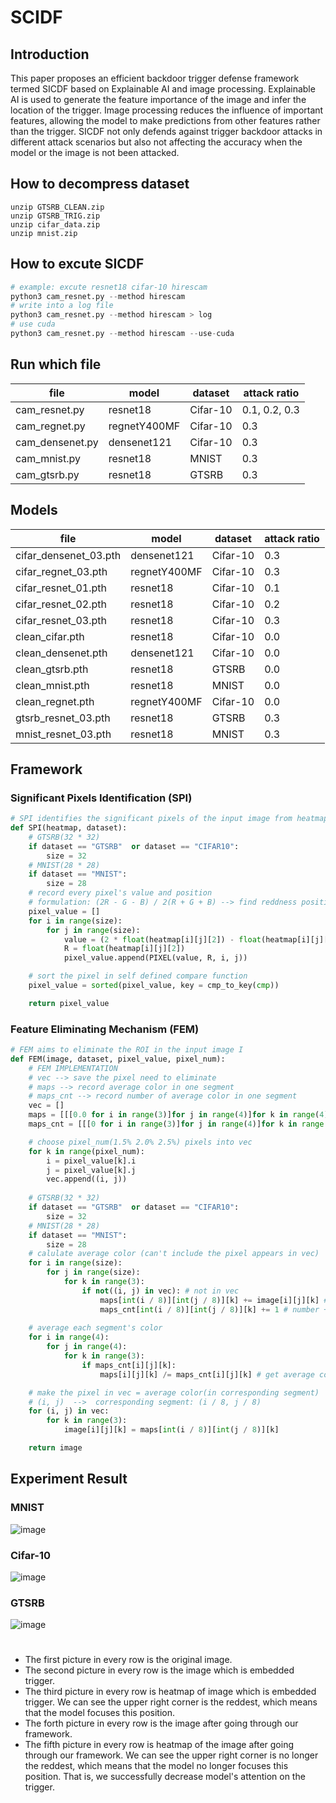 # SCIDF

## Introduction
This paper proposes an efficient backdoor trigger defense
framework termed SICDF based on Explainable AI and image
processing. Explainable AI is used to generate the feature
importance of the image and infer the location of the trigger.
Image processing reduces the influence of important features,
allowing the model to make predictions from other features
rather than the trigger. SICDF not only defends against trigger
backdoor attacks in different attack scenarios but also not
affecting the accuracy when the model or the image is not
been attacked.

## How to decompress dataset
```
unzip GTSRB_CLEAN.zip  
unzip GTSRB_TRIG.zip
unzip cifar_data.zip
unzip mnist.zip
```

## How to excute SICDF
```python
# example: excute resnet18 cifar-10 hirescam 
python3 cam_resnet.py --method hirescam 
# write into a log file 
python3 cam_resnet.py --method hirescam > log
# use cuda
python3 cam_resnet.py --method hirescam --use-cuda
```

## Run which file
| file            | model        | dataset  | attack ratio  | 
|-----------------|--------------|----------|---------------|
| cam_resnet.py   | resnet18     | Cifar-10 | 0.1, 0.2, 0.3 |
| cam_regnet.py   | regnetY400MF | Cifar-10 | 0.3           |
| cam_densenet.py | densenet121  | Cifar-10 | 0.3           |
| cam_mnist.py    | resnet18     | MNIST    | 0.3           |
| cam_gtsrb.py    | resnet18     | GTSRB    | 0.3           |

## Models

| file                  | model        | dataset  | attack ratio | 
|-----------------------|--------------|----------|--------------|
| cifar_densenet_03.pth | densenet121  | Cifar-10 | 0.3          |
| cifar_regnet_03.pth   | regnetY400MF | Cifar-10 | 0.3          |
| cifar_resnet_01.pth   | resnet18     | Cifar-10 | 0.1          |
| cifar_resnet_02.pth   | resnet18     | Cifar-10 | 0.2          |
| cifar_resnet_03.pth   | resnet18     | Cifar-10 | 0.3          |
| clean_cifar.pth       | resnet18     | Cifar-10 | 0.0          |
| clean_densenet.pth    | densenet121  | Cifar-10 | 0.0          |
| clean_gtsrb.pth       | resnet18     | GTSRB    | 0.0          |
| clean_mnist.pth       | resnet18     | MNIST    | 0.0          |
| clean_regnet.pth      | regnetY400MF | Cifar-10 | 0.0          |
| gtsrb_resnet_03.pth   | resnet18     | GTSRB    | 0.3          |
| mnist_resnet_03.pth   | resnet18     | MNIST    | 0.3          |

## Framework
### Significant Pixels Identification (SPI)
```python
# SPI identifies the significant pixels of the input image from heatmap
def SPI(heatmap, dataset):
    # GTSRB(32 * 32)
    if dataset == "GTSRB"  or dataset == "CIFAR10":
        size = 32
    # MNIST(28 * 28)
    if dataset == "MNIST":
        size = 28        
    # record every pixel's value and position
    # formulation: (2R - G - B) / 2(R + G + B) --> find reddness position
    pixel_value = []
    for i in range(size):
        for j in range(size):
            value = (2 * float(heatmap[i][j][2]) - float(heatmap[i][j][0]) - float(heatmap[i][j][1])) / (2 * (float(heatmap[i][j][2]) + float(heatmap[i][j][1]) + float(heatmap[i][j][0]))) 
            R = float(heatmap[i][j][2])
            pixel_value.append(PIXEL(value, R, i, j))

    # sort the pixel in self defined compare function
    pixel_value = sorted(pixel_value, key = cmp_to_key(cmp)) 

    return pixel_value           
```

### Feature Eliminating Mechanism (FEM)
```python
# FEM aims to eliminate the ROI in the input image I
def FEM(image, dataset, pixel_value, pixel_num):
    # FEM IMPLEMENTATION
    # vec --> save the pixel need to eliminate
    # maps --> record average color in one segment
    # maps_cnt --> record number of average color in one segment
    vec = []
    maps = [[[0.0 for i in range(3)]for j in range(4)]for k in range(4)]
    maps_cnt = [[[0 for i in range(3)]for j in range(4)]for k in range(4)]

    # choose pixel_num(1.5% 2.0% 2.5%) pixels into vec
    for k in range(pixel_num):
        i = pixel_value[k].i
        j = pixel_value[k].j 
        vec.append((i, j))
  
    # GTSRB(32 * 32)
    if dataset == "GTSRB"  or dataset == "CIFAR10":
        size = 32
    # MNIST(28 * 28)
    if dataset == "MNIST":
        size = 28  
    # calulate average color (can't include the pixel appears in vec)
    for i in range(size):
        for j in range(size):
            for k in range(3):
                if not((i, j) in vec): # not in vec
                    maps[int(i / 8)][int(j / 8)][k] += image[i][j][k] # accumulate RGB value
                    maps_cnt[int(i / 8)][int(j / 8)][k] += 1 # number += 1
    
    # average each segment's color
    for i in range(4):
        for j in range(4):
            for k in range(3):
                if maps_cnt[i][j][k]:
                    maps[i][j][k] /= maps_cnt[i][j][k] # get average color 

    # make the pixel in vec = average color(in corresponding segment)
    # (i, j)  -->  corresponding segment: (i / 8, j / 8)
    for (i, j) in vec:
        for k in range(3):
            image[i][j][k] = maps[int(i / 8)][int(j / 8)][k]

    return image
```
## Experiment Result

### MNIST
![image](https://i.imgur.com/aSNMNRF.png)

### Cifar-10
![image](https://imgur.com/PWNXC7v.png)

### GTSRB
![image](https://imgur.com/iI32r2E.png)

#
- The first picture in every row is the original image.
- The second picture in every row is the image which is embedded trigger.
- The third picture in every row is heatmap of image which is embedded trigger. We can see the upper right corner is the reddest, which means that the model focuses this position.
- The forth picture in every row is the image after going through our framework.
- The fifth picture in every row is heatmap of the image after going through our framework. We can see the upper right corner is no longer the reddest, which means that the model no longer focuses this position. That is, we successfully decrease model's attention on the trigger.


































